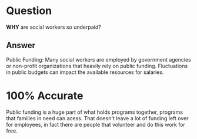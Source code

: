 # Question 
**WHY** are social workers so underpaid? 

## Answer

Public Funding: Many social workers are employed by government agencies or non-profit organizations that heavily rely on public funding. Fluctuations in public budgets can impact the available resources for salaries.

# 100% Accurate

Public funding is a huge part of what holds programs together, programs that families in need can acess. That doesn't leave a lot of funding left over for employees, in fact there are people that volunteer and do this work for free. 
